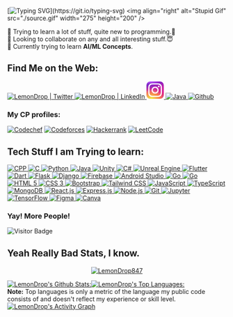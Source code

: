<div markdown="1">

[![Typing SVG](https://readme-typing-svg.herokuapp.com/?center=false&height=60&width=500&size=40&font=Montserrat&color=36BCF7&vCenter=true&lines=Hi!;I'm+LemonDrop!;)](https://git.io/typing-svg)
<img align="right" alt="Stupid Gif" src="./source.gif" width="275" height="200" />

🌱 Trying to learn a lot of stuff, quite new to programming.🐣  
💞️ Looking to collaborate on any and all interesting stuff.😇  
🌻 Currently trying to learn <strong>AI/ML Concepts</strong>.

## Find Me on the Web:

<p class="tech" align="left">
<a href="https://twitter.com/lemondrop847" target="_blank"> 
<img src="https://cdn.jsdelivr.net/gh/devicons/devicon/icons/twitter/twitter-original.svg" alt="LemonDrop | Twitter" width="40" height="40"/> 
</a>
<a href="https://www.linkedin.com/in/nitin-mishra847/" target="_blank"> 
<img src="https://cdn.jsdelivr.net/gh/devicons/devicon/icons/linkedin/linkedin-original.svg" alt="LemonDrop | LinkedIn" width="40" height="40"/> 
</a>
<a href="https://instagram.com/lemon_drop_847" target="_blank"> 
<img src="https://raw.githubusercontent.com/wle8300/instagram-logo/874dffb6fe7e064ae524959b47dae15d6ffcf224/logo.svg" alt="LemonDrop | Instagram" width="40" height="40"/> 
</a>
<a href="mailto:lemondrop847@gmail.com" target="_blank"> 
<img src="https://raw.githubusercontent.com/gilbarbara/logos/a0741faa8bddde0800543d6c7000da2df435718b/logos/google-gmail.svg" alt="Java" width="40" height="40"/> 
</a>
<a href="https://github.com/LemonDrop847" target="_blank"> 
<img src="https://cdn.jsdelivr.net/gh/devicons/devicon/icons/github/github-original.svg" alt="Github" width="40" height="40"/> 
</a>
</p>

### My CP profiles:

[![Codechef](https://img.shields.io/endpoint?style=for-the-badge&url=https%3A%2F%2Fcp-rating-api.vercel.app%2Fbadge%2Fcodechef%2Flemondrop847&cacheSeconds=86400)](https://www.codechef.com/users/lemondrop847)
[![Codeforces](https://img.shields.io/endpoint?style=for-the-badge&url=https%3A%2F%2Fcp-rating-api.vercel.app%2Fbadge%2Fcodeforces%2Flemondrop_847&cacheSeconds=86400)](https://codeforces.com/profile/lemondrop_847)
[![Hackerrank](https://img.shields.io/badge/-Hackerrank-2EC866?style=for-the-badge&logo=HackerRank&logoColor=white&link=https://www.hackerrank.com/lemondrop_847)](https://www.hackerrank.com/lemondrop_847)
[![LeetCode](https://img.shields.io/endpoint?style=for-the-badge&url=https%3A%2F%2Fcp-rating-api.vercel.app%2Fbadge%2Fleetcode%2Flemondrop47&cacheSeconds=86400)](https://leetcode.com/LemonDrop47/)

## Tech Stuff I am Trying to learn:

<p class="tech" align="left">
<a href="https://cplusplus.com/" target="_blank"> 
<img src="https://cdn.jsdelivr.net/gh/devicons/devicon/icons/cplusplus/cplusplus-original.svg" alt="CPP" width="40" height="40"/> 
</a>
<a href="https://www.cprogramming.com/" target="_blank"> 
<img src="https://cdn.jsdelivr.net/gh/devicons/devicon/icons/c/c-original.svg" alt="C" width="40" height="40"/> 
</a>
<a href="https://www.python.org/" target="_blank"> 
<img src="https://cdn.jsdelivr.net/gh/devicons/devicon/icons/python/python-original.svg" alt="Python" width="40" height="40"/> 
</a>
<a href="https://www.java.com/en/" target="_blank"> 
<img src="https://cdn.jsdelivr.net/gh/devicons/devicon/icons/java/java-original.svg" alt="Java" width="40" height="40"/> 
</a>
<a href="https://unity.com/" target="_blank"> 
<img src="https://cdn.jsdelivr.net/gh/devicons/devicon/icons/unity/unity-original.svg" alt="Unity" width="40" height="40"/> 
</a>
<a href="https://docs.microsoft.com/en-us/dotnet/csharp/" target="_blank"> 
<img src="https://cdn.jsdelivr.net/gh/devicons/devicon/icons/csharp/csharp-original.svg" alt="C#" width="40" height="40"/> 
</a>
<a href="https://www.unrealengine.com/en-US" target="_blank"> 
<img src="https://cdn.jsdelivr.net/gh/devicons/devicon/icons/unrealengine/unrealengine-original.svg" alt="Unreal Engine" width="40" height="40"/> 
</a>
<a href="https://flutter.dev/" target="_blank"> 
<img src="https://cdn.jsdelivr.net/gh/devicons/devicon/icons/flutter/flutter-original.svg" alt="Flutter" width="40" height="40"/> 
</a>
<a href="https://dart.dev/" target="_blank"> 
<img src="https://cdn.jsdelivr.net/gh/devicons/devicon/icons/dart/dart-original.svg" alt="Dart" width="40" height="40"/> 
</a>
<a href="https://flask.palletsprojects.com/en/2.2.x/" target="_blank"> 
<img src="https://cdn.jsdelivr.net/gh/devicons/devicon/icons/flask/flask-original.svg" alt="Flask" width="40" height="40"/> 
</a>
<a href="https://www.djangoproject.com/" target="_blank"> 
<img src="https://cdn.jsdelivr.net/gh/devicons/devicon/icons/django/django-plain.svg" alt="Django" width="40" height="40" /> 
</a>
<a href="https://firebase.google.com/" target="_blank"> 
<img src="https://cdn.jsdelivr.net/gh/devicons/devicon/icons/firebase/firebase-plain.svg" alt="Firebase" width="40" height="40"/> 
</a>
<a href="https://dart.dev/" target="_blank"> 
<img src="https://cdn.jsdelivr.net/gh/devicons/devicon/icons/androidstudio/androidstudio-original.svg" alt="Android Studio" width="40" height="40"/> 
</a>
<a href="https://go.dev/" target="_blank"> 
<img src="https://cdn.jsdelivr.net/gh/devicons/devicon/icons/go/go-original-wordmark.svg" alt="Go" width="40" height="40"/> 
</a>
<a href="https://soliditylang.org/" target="_blank"> 
<img src="https://cdn.jsdelivr.net/gh/devicons/devicon/icons/solidity/solidity-original.svg" alt="Go" width="40" height="40"/> 
</a>
<br>
<a href="https://devdocs.io/html/" target="_blank"> 
<img src="https://cdn.jsdelivr.net/gh/devicons/devicon/icons/html5/html5-original.svg" alt="HTML 5" width="40" height="40"/> 
</a>
<a href="https://devdocs.io/css/" target="_blank"> 
<img src="https://cdn.jsdelivr.net/gh/devicons/devicon/icons/css3/css3-original.svg" alt="CSS 3" width="40" height="40"/> 
</a>
<a href="https://getbootstrap.com/" target="_blank"> 
<img src="https://cdn.jsdelivr.net/gh/devicons/devicon/icons/bootstrap/bootstrap-original.svg" alt="Bootstrap" width="40" height="40"/> 
</a>
 <a href="https://tailwindcss.com/" target="_blank"> 
<img src="https://cdn.jsdelivr.net/gh/devicons/devicon/icons/tailwindcss/tailwindcss-plain.svg" alt="Tailwind CSS" width="40" height="40"/> 
</a>
<a href="https://javascript.info/" target="_blank"> 
<img src="https://cdn.jsdelivr.net/gh/devicons/devicon/icons/javascript/javascript-original.svg" alt="JavaScript" width="40" height="40"/> 
</a>
<a href="https://www.typescriptlang.org/" target="_blank"> 
<img src="https://cdn.jsdelivr.net/gh/devicons/devicon/icons/typescript/typescript-original.svg" alt="TypeScript" width="40" height="40"/> 
</a>
<a href="https://www.mongodb.com/" target="_blank"> 
<img src="https://cdn.jsdelivr.net/gh/devicons/devicon/icons/mongodb/mongodb-original.svg" alt="MongoDB" width="40" height="40"/> 
</a>
<a href="https://reactjs.org/" target="_blank"> 
<img src="https://cdn.jsdelivr.net/gh/devicons/devicon/icons/react/react-original.svg" alt="React.js" width="40" height="40"/> 
</a>
<a href="https://expressjs.com/" target="_blank"> 
<img src="https://cdn.jsdelivr.net/gh/devicons/devicon/icons/express/express-original.svg" alt="Express.js" width="40" height="40"/> 
</a>
<a href="https://nodejs.org/en/" target="_blank"> 
<img src="https://cdn.jsdelivr.net/gh/devicons/devicon/icons/nodejs/nodejs-original.svg" alt="Node.js" width="40" height="40"/> 
</a>
<a href="https://git-scm.com/" target="_blank"> 
<img src="https://cdn.jsdelivr.net/gh/devicons/devicon/icons/git/git-original.svg" alt="Git" width="40" height="40"/> 
</a>
<a href="https://jupyter.org/" target="_blank"> 
<img src="https://cdn.jsdelivr.net/gh/devicons/devicon/icons/jupyter/jupyter-original.svg" alt="Jupyter" width="40" height="40"/> 
</a>
<a href="https://www.tensorflow.org/" target="_blank"> 
<img src="https://cdn.jsdelivr.net/gh/devicons/devicon/icons/tensorflow/tensorflow-original.svg" alt="TensorFlow" width="40" height="40"/> 
</a>

<!---
<br>
<a href="https://www.adobe.com/products/aftereffects.html" target="_blank"> 
<img src="https://cdn.jsdelivr.net/gh/devicons/devicon/icons/aftereffects/aftereffects-original.svg" alt="After-Effects" width="40" height="40"/> 
</a>
<a href="https://www.adobe.com/products/premierepro.html" target="_blank"> 
<img src="https://cdn.jsdelivr.net/gh/devicons/devicon/icons/premierepro/premierepro-original.svg" alt="Premiere Pro" width="40" height="40"/> 
</a>
<a href="https://www.adobe.com/products/photoshop.html" target="_blank"> 
<img src="https://cdn.jsdelivr.net/gh/devicons/devicon/icons/photoshop/photoshop-plain.svg" alt="Photoshop" width="40" height="40"/> 
</a>
<a href="https://www.adobe.com/products/illustrator.html" target="_blank"> 
<img src="https://cdn.jsdelivr.net/gh/devicons/devicon/icons/illustrator/illustrator-plain.svg" alt="Illustrator" width="40" height="40"/> 
</a>
--->
<a href="https://www.figma.com/" target="_blank"> 
<img src="https://cdn.jsdelivr.net/gh/devicons/devicon/icons/figma/figma-original.svg" alt="Figma" width="40" height="40"/> 
</a>
<a href="https://www.canva.com/" target="_blank"> 
<img src="https://cdn.jsdelivr.net/gh/devicons/devicon/icons/canva/canva-original.svg" alt="Canva" width="40" height="40"/> 
</a>
<br>
</p>

### Yay! More People!

![Visitor Badge](https://komarev.com/ghpvc/?username=LemonDrop847&color=blueviolet&style=for-the-badge&label=Visitors+Here)

## Yeah Really Bad Stats, I know.

<p align="center"><a href="#"><img align="center" src="http://github-readme-streak-stats.herokuapp.com?user=LemonDrop847&theme=algolia" alt="LemonDrop847" /></a></p>
<a href="#"><img alt="LemonDrop's Github Stats:" src="https://github-readme-stats.vercel.app/api?username=LemonDrop847&show_icons=true&locale=en&hide=issues&count_private=true&theme=tokyonight&include_all_commits=true&hide_border=true" height="192px" width="400px"/></a><a href="#"><img alt="LemonDrop's Top Languages:" src="https://github-readme-stats.vercel.app/api/top-langs?username=LemonDrop847&show_icons=true&locale=en&layout=compact&langs_count=8&theme=tokyonight&hide_border=true" height="192px" width="400px"/></a>
<br>
<b>Note:</b> Top languages is only a metric of the language my public code consists of and doesn't reflect my experience or skill level.

<br/>
<a href="#">
<img alt="LemonDrop's Activity Graph" src="https://github-readme-activity-graph.vercel.app/graph?username=LemonDrop847&theme=tokyo-night&hide_border=true"/>
</a>
</div>
<!---
&bg_color=1F222E&color=F8D866&line=F85D7F&point=FFFFFF&hide_border=true
LemonDrop847/LemonDrop847 is a ✨ special ✨ repository because its `README.md` (this file) appears on your GitHub profile.
You can click the Preview link to take a look at your changes.
--->

